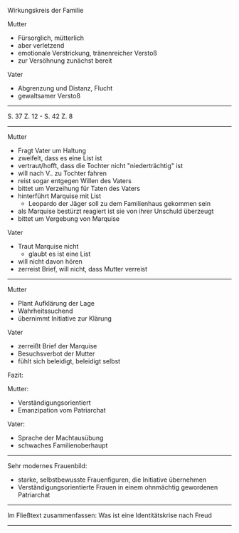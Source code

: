 Wirkungskreis der Familie

Mutter
- Fürsorglich, mütterlich
- aber verletzend
- emotionale Verstrickung, tränenreicher Verstoß
- zur Versöhnung zunächst bereit

Vater
- Abgrenzung und Distanz, Flucht
- gewaltsamer Verstoß

---

S. 37 Z. 12 - S. 42 Z. 8

---

Mutter
- Fragt Vater um Haltung
- zweifelt, dass es eine List ist
- vertraut/hofft, dass die Tochter nicht "niederträchtig" ist
- will nach V.. zu Tochter fahren
- reist sogar entgegen Willen des Vaters
- bittet um Verzeihung für Taten des Vaters
- hinterführt Marquise mit List
  - Leopardo der Jäger soll zu dem Familienhaus gekommen sein
- als Marquise bestürzt reagiert ist sie von ihrer Unschuld überzeugt
- bittet um Vergebung von Marquise


Vater
- Traut Marquise nicht
  - glaubt es ist eine List
- will nicht davon hören
- zerreist Brief, will nicht, dass Mutter verreist

---

Mutter
- Plant Aufklärung der Lage
- Wahrheitssuchend
- übernimmt Initiative zur Klärung

Vater
- zerreißt Brief der Marquise
- Besuchsverbot der Mutter
- fühlt sich beleidigt, beleidigt selbst

Fazit:

Mutter:
- Verständigungsorientiert
- Emanzipation vom Patriarchat

Vater:
- Sprache der Machtausübung
- schwaches Familienoberhaupt

---

Sehr modernes Frauenbild:
- starke, selbstbewusste Frauenfiguren, die Initiative übernehmen
- Verständigungsorientierte Frauen in einem ohnmächtig gewordenen Patriarchat

---

Im Fließtext zusammenfassen: Was ist eine Identitätskrise nach Freud

---


